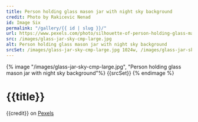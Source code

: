 ```yaml
---
title: Person holding glass mason jar with night sky background
credit: Photo by Rakicevic Nenad
id: Image Six
permalink: "/gallery/{{ id | slug }}/"
url: https://www.pexels.com/photo/silhouette-of-person-holding-glass-mason-jar-1274260/
src: /images/glass-jar-sky-cmp-large.jpg
alt: Person holding glass mason jar with night sky background
srcSet: /images/glass-jar-sky-cmp-large.jpg 1024w, /images/glass-jar-sky-cmp-med.jpg 640w, /images/glass-jar-sky-cmp-small.jpg 320w
---
```


{% image "/images/glass-jar-sky-cmp-large.jpg", "Person holding glass mason jar with night sky background"%}
{{srcSet}}
{% endimage %}

# {{title}}

{{credit}} on [Pexels]({{url}})
